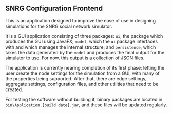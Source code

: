 ## SNRG Configuration Frontend
This is an application designed to improve the ease of use in designing simulations for the SNRG social network simulator.  

It is a GUI application consisting of three packages: `ui`, the package which produces the GUI using JavaFX; `model`, which the `ui` package interfaces with and which manages the internal structure; and `persistence`, which takes the data generated by the `model` and produces the final output for the simulator to use. For now, this output is a collection of JSON files.

The application is currently nearing completion of its first phase: letting the user create the node settings for the simulation from a GUI, with many of the properties being supported. After that, there are edge settings, aggregate settings, configuration files, and other utilities that need to be created.

For testing the software without building it, binary packages are located in `bin\Application.[build date].jar`, and these files will be updated regularly.
